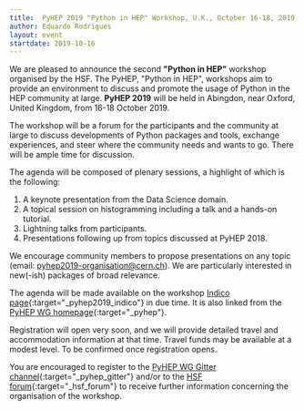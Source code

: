 ```yaml
---
title:  PyHEP 2019 "Python in HEP" Workshop, U.K., October 16-18, 2019
author: Eduardo Rodrigues
layout: event
startdate: 2019-10-16
---
```


We are pleased to announce the second **"Python in HEP"** workshop organised by the HSF.
The PyHEP, "Python in HEP", workshops aim to provide an environment
to discuss and promote the usage of Python in the HEP community at large.
**PyHEP 2019** will be held in Abingdon, near Oxford, United Kingdom,
from 16-18 October 2019.

The workshop will be a forum for the participants and the community at large
to discuss developments of Python packages and tools, exchange experiences,
and steer where the community needs and wants to go.
There will be ample time for discussion.

The agenda will be composed of plenary sessions, a highlight of which is the following:
1. A keynote presentation from the Data Science domain.
2. A topical session on histogramming including a talk and a hands-on tutorial.
3. Lightning talks from participants.
4. Presentations following up from topics discussed at PyHEP 2018.

We encourage community members to propose presentations on any topic (email: pyhep2019-organisation@cern.ch).
We are particularly interested in new(-ish) packages of broad relevance.

The agenda will be made available on the workshop
[Indico page](https://indico.cern.ch/e/pyhep2019){:target="_pyhep2019_indico"} in due time.
It is also linked from the
[PyHEP WG homepage](http://hepsoftwarefoundation.org/activities/pyhep.html){:target="_pyhep"}.

Registration will open very soon, and we will provide detailed
travel and accommodation information at that time.
Travel funds may be available at a modest level.
To be confirmed once registration opens.

You are encouraged to register to the
[PyHEP WG Gitter channel](https://gitter.im/HSF/PyHEP){:target="_pyhep_gitter"}
and/or to the [HSF forum](https://groups.google.com/forum/#!forum/hsf-forum){:target="_hsf_forum"}
to receive further information concerning the organisation of the workshop.
